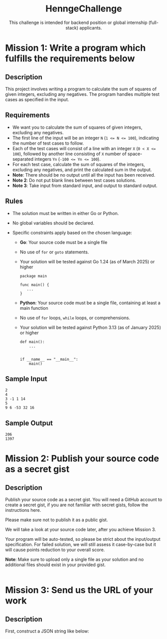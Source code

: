 <h1 align="center">HenngeChallenge</h1>
<p align="center">This challenge is intended for backend position or global internship (full-stack) applicants.</p>

# Mission 1: Write a program which fulfills the requirements below

## Description
This project involves writing a program to calculate the sum of squares of given integers, excluding any negatives. The program handles multiple test cases as specified in the input.

## Requirements
- We want you to calculate the sum of squares of given integers, excluding any negatives.
- The first line of the input will be an integer `N` (`1 <= N <= 100`), indicating the number of test cases to follow.
- Each of the test cases will consist of a line with an integer `X` (`0 < X <= 100`), followed by another line consisting of `X` number of space-separated integers `Yn` (`-100 <= Yn <= 100`).
- For each test case, calculate the sum of squares of the integers, excluding any negatives, and print the calculated sum in the output.
- **Note**: There should be no output until all the input has been received.
- **Note 2**: Do not put blank lines between test cases solutions.
- **Note 3**: Take input from standard input, and output to standard output.

## Rules
- The solution must be written in either Go or Python.
- No global variables should be declared.
- Specific constraints apply based on the chosen language:
  
  - **Go**: Your source code must be a single file
  - No use of `for` or `goto` statements.
  - Your solution will be tested against Go 1.24 (as of March 2025) or higher
    ```
    package main

    func main() {
       ...
    }
    ```
    
  - **Python**: Your source code must be a single file, containing at least a main function
  - No use of `for` loops, `while` loops, or comprehensions.
  - Your solution will be tested against Python 3.13 (as of January 2025) or higher
    ```
    def main():
        ...
  

    if __name__ == "__main__":
        main()
    ```
## Sample Input
```
2
4
3 -1 1 14
5
9 6 -53 32 16
```
## Sample Output
```
206
1397
```

# Mission 2: Publish your source code as a secret gist


## Description
Publish your source code as a secret gist. You will need a GitHub account to create a secret gist, if you are not familiar with secret gists, follow the instructions here.

Please make sure not to publish it as a public gist.

We will take a look at your source code later, after you achieve Mission 3.

Your program will be auto-tested, so please be strict about the input/output specification. For failed solution, we will still assess it case-by-case but it will cause points reduction to your overall score.

**Note**: Make sure to upload only a single file as your solution and no additional files should exist in your provided gist.
<br>
<br>
# Mission 3: Send us the URL of your work

## Description
First, construct a JSON string like below:
